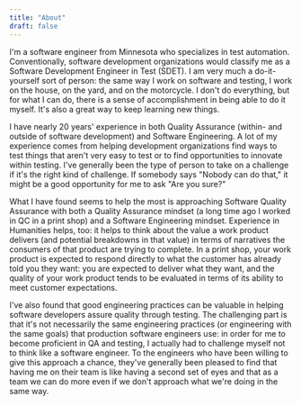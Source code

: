 ```yaml
---
title: "About"
draft: false
---
```


I'm a software engineer from Minnesota who specializes in test automation. Conventionally, software development organizations would classify me as a Software Development Engineer in Test (SDET). I am very much a do-it-yourself sort of person: the same way I work on software and testing, I work on the house, on the yard, and on the motorcycle. I don't do everything, but for what I can do, there is a sense of accomplishment in being able to do it myself. It's also a great way to keep learning new things.

I have nearly 20 years' experience in both Quality Assurance (within- and outside of software development) and Software Engineering. A lot of my experience comes from helping development organizations find ways to test things that aren't very easy to test or to find opportunities to innovate within testing. I've generally been the type of person to take on a challenge if it's the right kind of challenge. If somebody says "Nobody can do that," it might be a good opportunity for me to ask "Are you sure?"

What I have found seems to help the most is approaching Software Quality Assurance with both a Quality Assurance mindset (a long time ago I worked in QC in a print shop) and a Software Engineering mindset. Experience in Humanities helps, too: it helps to think about the value a work product delivers (and potential breakdowns in that value) in terms of narratives the consumers of that product are trying to complete. In a print shop, your work product is expected to respond directly to what the customer has already told you they want: you are expected to deliver what they want, and the quality of your work product tends to be evaluated in terms of its ability to meet customer expectations.

I've also found that good engineering practices can be valuable in helping software developers assure quality through testing. The challenging part is that it's not necessarily the same engineering practices (or engineering with the same goals) that production software engineers use: in order for me to become proficient in QA and testing, I actually had to challenge myself not to think like a software engineer. To the engineers who have been willing to give this approach a chance, they've generally been pleased to find that having me on their team is like having a second set of eyes and that as a team we can do more even if we don't approach what we're doing in the same way.
